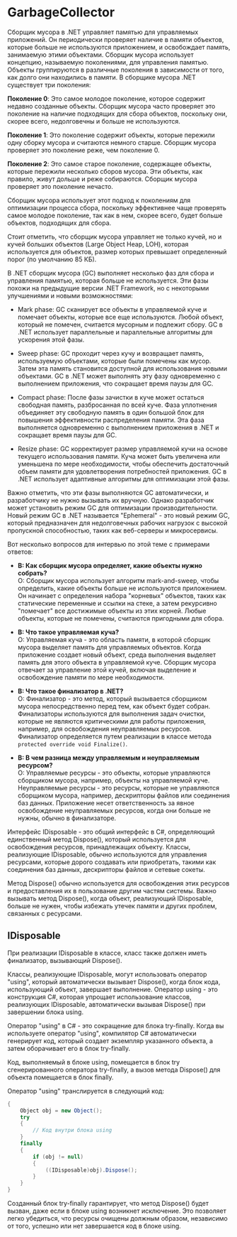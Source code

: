 # GarbageCollector

Сборщик мусора в .NET управляет памятью для управляемых приложений. Он периодически проверяет наличие в памяти объектов, которые больше не используются приложением, и освобождает память, занимаемую этими объектами. Сборщик мусора использует концепцию, называемую поколениями, для управления памятью. Объекты группируются в различные поколения в зависимости от того, как долго они находились в памяти. В сборщике мусора .NET существует три поколения:



**Поколение 0**: Это самое молодое поколение, которое содержит недавно созданные объекты. Сборщик мусора часто проверяет это поколение на наличие подходящих для сбора объектов, поскольку они, скорее всего, недолговечны и больше не используются.

**Поколение 1**: Это поколение содержит объекты, которые пережили одну сборку мусора и считаются немного старше. Сборщик мусора проверяет это поколение реже, чем поколение 0.

**Поколение 2**: Это самое старое поколение, содержащее объекты, которые пережили несколько сборов мусора. Эти объекты, как правило, живут дольше и реже собираются. Сборщик мусора проверяет это поколение нечасто.

Сборщик мусора использует этот подход к поколениям для оптимизации процесса сбора, поскольку эффективнее чаще проверять самое молодое поколение, так как в нем, скорее всего, будет больше объектов, подходящих для сбора.

Стоит отметить, что сборщик мусора управляет не только кучей, но и кучей больших объектов (Large Object Heap, LOH), которая используется для объектов, размер которых превышает определенный порог (по умолчанию 85 КБ).

В .NET сборщик мусора (GC) выполняет несколько фаз для сбора и управления памятью, которая больше не используется. Эти фазы похожи на предыдущие версии .NET Framework, но с некоторыми улучшениями и новыми возможностями:

- Mark phase: GC сканирует все объекты в управляемой куче и помечает объекты, которые все еще используются. Любой объект, который не помечен, считается мусорным и подлежит сбору. GC в .NET использует параллельные и параллельные алгоритмы для ускорения этой фазы.

- Sweep phase: GC проходит через кучу и возвращает память, используемую объектами, которые были помечены как мусор. Затем эта память становится доступной для использования новыми объектами. GC в .NET может выполнять эту фазу одновременно с выполнением приложения, что сокращает время паузы для GC.

- Compact phase: После фазы зачистки в куче может остаться свободная память, разбросанная по всей куче. Фаза уплотнения объединяет эту свободную память в один большой блок для повышения эффективности распределения памяти. Эта фаза выполняется одновременно с выполнением приложения в .NET и сокращает время паузы для GC.

- Resize phase: GC корректирует размер управляемой кучи на основе текущего использования памяти. Куча может быть увеличена или уменьшена по мере необходимости, чтобы обеспечить достаточный объем памяти для удовлетворения потребностей приложения. GC в .NET использует адаптивные алгоритмы для оптимизации этой фазы.

Важно отметить, что эти фазы выполняются GC автоматически, и разработчику не нужно вызывать их вручную. Однако разработчик может установить режим GC для оптимизации производительности. Новый режим GC в .NET называется "Ephemeral" - это новый режим GC, который предназначен для недолговечных рабочих нагрузок с высокой пропускной способностью, таких как веб-серверы и микросервисы.

Вот несколько вопросов для интервью по этой теме с примерами ответов:

- **В: Как сборщик мусора определяет, какие объекты нужно собрать?**<br>
  О: Сборщик мусора использует алгоритм mark-and-sweep, чтобы определить, какие объекты больше не используются приложением. Он начинает с определения набора "корневых" объектов, таких как статические переменные и ссылки на стеке, а затем рекурсивно "помечает" все достижимые объекты из этих корней. Любые объекты, которые не помечены, считаются пригодными для сбора.

- **В: Что такое управляемая куча?**<br>
  О: Управляемая куча - это область памяти, в которой сборщик мусора выделяет память для управляемых объектов. Когда приложение создает новый объект, среда выполнения выделяет память для этого объекта в управляемой куче. Сборщик мусора отвечает за управление этой кучей, включая выделение и освобождение памяти по мере необходимости.

- **В: Что такое финализатор в .NET?**<br>
  О: Финализатор - это метод, который вызывается сборщиком мусора непосредственно перед тем, как объект будет собран. Финализаторы используются для выполнения задач     очистки, которые не являются критическими для работы приложения, например, для освобождения неуправляемых ресурсов. Финализатор определяется путем реализации в      классе метода <br>
  ``protected override void Finalize()``.

- **В: В чем разница между управляемым и неуправляемым ресурсом?**<br>
  О: Управляемые ресурсы - это объекты, которые управляются сборщиком мусора, например, объекты на управляемой куче. Неуправляемые ресурсы - это ресурсы, которые не управляются сборщиком мусора, например, дескрипторы файлов или соединения баз данных. Приложение несет ответственность за явное освобождение неуправляемых ресурсов, когда они больше не нужны, обычно в финализаторе.
  
Интерфейс IDisposable - это общий интерфейс в C#, определяющий единственный метод Dispose(), который используется для освобождения ресурсов, принадлежащих объекту. Классы, реализующие IDisposable, обычно используются для управления ресурсами, которые дорого создавать или приобретать, такими как соединения баз данных, дескрипторы файлов и сетевые сокеты.

Метод Dispose() обычно используется для освобождения этих ресурсов и предоставления их в пользование другим частям системы. Важно вызывать метод Dispose(), когда объект, реализующий IDisposable, больше не нужен, чтобы избежать утечек памяти и других проблем, связанных с ресурсами.

## IDisposable
При реализации IDisposable в классе, класс также должен иметь финализатор, вызывающий Dispose().

Классы, реализующие IDisposable, могут использовать оператор "using", который автоматически вызывает Dispose(), когда блок кода, использующий объект, завершает выполнение. Оператор using - это конструкция C#, которая упрощает использование классов, реализующих IDisposable, автоматически вызывая Dispose() при завершении блока using.

Оператор "using" в C# - это сокращение для блока try-finally. Когда вы используете оператор "using", компилятор C# автоматически генерирует код, который создает экземпляр указанного объекта, а затем оборачивает его в блок try-finally.

Код, выполняемый в блоке using, помещается в блок try сгенерированного оператора try-finally, а вызов метода Dispose() для объекта помещается в блок finally.

Оператор "using" транслируется в следующий код:
```cs
{
    Object obj = new Object();
    try
    {
        // Код внутри блока using
    }
    finally
    {
        if (obj != null)
        {
            ((IDisposable)obj).Dispose();
        }
    }
}
```
Созданный блок try-finally гарантирует, что метод Dispose() будет вызван, даже если в блоке using возникнет исключение. Это позволяет легко убедиться, что ресурсы очищены должным образом, независимо от того, успешно или нет завершается код в блоке using.
